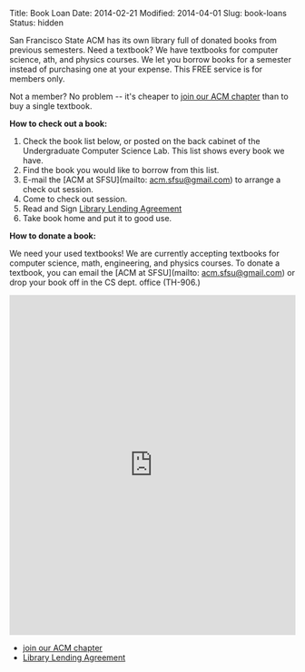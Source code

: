 Title: Book Loan
Date: 2014-02-21
Modified: 2014-04-01
Slug: book-loans
Status: hidden

San Francisco State ACM has its own library full of donated books from previous semesters. Need a textbook? We have textbooks for computer science, ath, and physics courses. We let you borrow books for a semester instead of purchasing one at your expense. This FREE service is for members only. 

Not a member? No problem -- it's cheaper to [join our ACM chapter](join.html) than to buy a single textbook.

**How to check out a book:**

1. Check the book list below, or posted on the back cabinet of the Undergraduate Computer Science Lab. This list shows every book we have.
2. Find the book you would like to borrow from this list.
3. E-mail the [ACM at SFSU](mailto: acm.sfsu@gmail.com) to arrange a check out session.
4. Come to check out session.
5. Read and Sign [Library Lending Agreement](http://docs.google.com/Doc?id=ddwck7wd_42ddgv6zgk)
6. Take book home and put it to good use.

**How to donate a book:**

We need your used textbooks! We are currently accepting textbooks for computer science, math, engineering, and physics courses. To donate a textbook, you can email the [ACM at SFSU](mailto: acm.sfsu@gmail.com) or drop your book off in the CS dept. office (TH-906.)

<iframe src="http://spreadsheets.google.com/pub?key=puymM4qRMBx1RdcuJar9hbg&amp;output=html&amp;gid=1&amp;single=true&amp;widget=true" width="100%" height="600" frameborder="0"></iframe>

* [join our ACM chapter](http://sfsu.acm.org/join)
* [Library Lending Agreement](http://docs.google.com/Doc?id=ddwck7wd_42ddgv6zgk)
